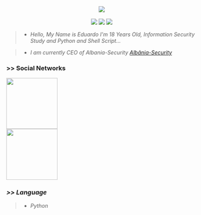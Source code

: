 <center>
        <img src=https://i.pinimg.com/originals/e4/26/70/e426702edf874b181aced1e2fa5c6cde.gif>
</center>
<br>
<center>
        <img src=https://komarev.com/ghpvc/?username=lacostehype>
        <img src=https://img.shields.io/github/followers/lacostehype.svg?style=social&label=Follow&maxAge=2592000>
        <img src=https://img.shields.io/github/stars/lacostehype.svg>
</center>
<blockquote>
        <ul>
                <li><em>Hello, My Name is Eduardo I'm 18 Years Old, Information Security Study and Python and Shell Script...</em></li>
        </ul>
</blockquote>
<blockquote>
        <ul>
                <li><em> I am currently CEO of Albania-Security <a href="https://chat.whatsapp.com/G6ne8D7A9qnGO0JdnSYqNx">Albânia-Security</a></em></li>
        </ul>
</blockquote>

<h3>>> Social Networks</h3>
<a href="https://wa.me/5511959228439"><img width=135 src="https://img.shields.io/badge/WhatsApp-25D366?style=for-the-badge&logo=whatsapp&logoColor=white"></a><br/>
<a href="https://t.me/lacostehype"><b><em><img width=135 src="https://img.shields.io/badge/Telegram-2CA5E0?style=for-the-badge&logo=telegram&logoColor=white"></em></b></a>

<h3><em> >> Language </em></h3>

<blockquote>
        <ul>
                <li><em>Python</em></li>
        </ul>
</blockquote>

